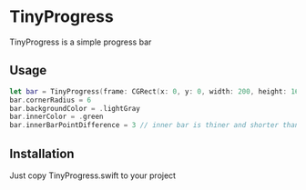 
# TinyProgress


TinyProgress is a simple progress bar

## Usage

```Swift
let bar = TinyProgress(frame: CGRect(x: 0, y: 0, width: 200, height: 16))
bar.cornerRadius = 6
bar.backgroundColor = .lightGray
bar.innerColor = .green
bar.innerBarPointDifference = 3 // inner bar is thiner and shorter than the outer bar by 3 points
```


## Installation

Just copy TinyProgress.swift to your project